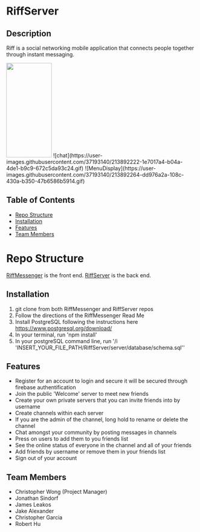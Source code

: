 # RiffServer

## Description
Riff is a social networking mobile application that connects people together through instant messaging.

<img src="https://user-images.githubusercontent.com/37193140/213892222-1e7017a4-b04a-4de1-b9c9-672c5da93c24.gif" width="120" height="250"/>
![chat](https://user-images.githubusercontent.com/37193140/213892222-1e7017a4-b04a-4de1-b9c9-672c5da93c24.gif)
![MenuDisplay](https://user-images.githubusercontent.com/37193140/213892264-dd976a2a-108c-430a-b350-47b6586b5914.gif)

## Table of Contents
- [Repo Structure](#repo-structure)
- [Installation](#installation)
- [Features](#features)
- [Team Members](#team-members)

# Repo Structure
[RiffMessenger](https://github.com/BlueOceanDevelopment/RiffMessenge) is the front end. [RiffServer](https://github.com/BlueOceanDevelopment/RiffServer) is the back end.

## Installation
1. git clone from both RiffMessenger and RiffServer repos
1. Follow the directions of the RiffMessenger Read Me
1. Install PostgreSQL following the instructions here https://www.postgresql.org/download/
1. In your terminal, run 'npm install'
1. In your postgreSQL command line, run '/i 'INSERT_YOUR_FILE_PATH/RiffServer/server/database/schema.sql''

## Features
- Register for an account to login and secure it will be secured through firebase authentification
- Join the public 'Welcome' server to meet new friends
- Create your own private servers that you can invite friends into by username
- Create channels within each server
- If you are the admin of the channel, long hold to rename or delete the channel
- Chat amongst your community by posting messages in channels
- Press on users to add them to you friends list
- See the online status of everyone in the channel and all of your friends
- Add friends by username or remove them in your friends list
- Sign out of your account

## Team Members
- Christopher Wong (Project Manager)
- Jonathan Sindorf
- James Leakos
- Jake Alexander
- Christopher Garcia
- Robert Hu
